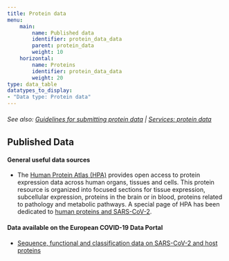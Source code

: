 ```yaml
---
title: Protein data
menu:
    main:
        name: Published data
        identifier: protein_data_data
        parent: protein_data
        weight: 10
    horizontal:
        name: Proteins
        identifier: protein_data_data
        weight: 20
type: data_table
datatypes_to_display:
- "Data type: Protein data"
---
```

###### See also: [Guidelines for submitting protein data](../guidelines) | [Services: protein data](../services)

## Published Data

#### General useful data sources

* The [Human Protein Atlas (HPA)](https://www.proteinatlas.org)
  provides open access to protein expression data across human organs,
  tissues and cells. This protein resource is organized into focused
  sections for tissue expression, subcellular expression, proteins in
  the brain or in blood, proteins related to pathology and metabolic
  pathways. A special page of HPA has been dedicated to [human proteins and
  SARS-CoV-2](https://www.proteinatlas.org/humanproteome/sars-cov-2).

#### Data available on the European COVID-19 Data Portal

* [Sequence, functional and classification data on SARS-CoV-2 and host proteins](https://www.covid19dataportal.org/proteins?db=uniprot-covid19)
